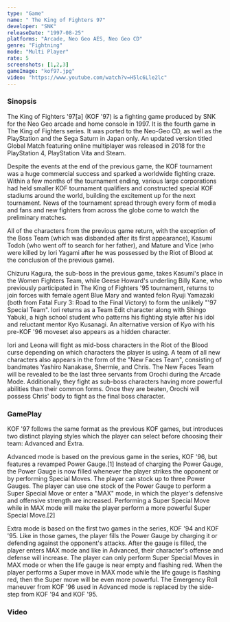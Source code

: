 ```yaml
---
type: "Game"
name: "	The King of Fighters 97"
developer: "SNK"
releaseDate: "1997-08-25"
platforms: "Arcade, Neo Geo AES, Neo Geo CD"
genre: "Fightning"
mode: "Multi Player"
rate: 5
screenshots: [1,2,3]
gameImage: "kof97.jpg"
video: "https://www.youtube.com/watch?v=H5lc6Lle2lc"
---
```



### Sinopsis
The King of Fighters '97[a] (KOF '97) is a fighting game produced by SNK for the Neo Geo arcade and home console in 1997. It is the fourth game in The King of Fighters series. It was ported to the Neo-Geo CD, as well as the PlayStation and the Sega Saturn in Japan only. An updated version titled Global Match featuring online multiplayer was released in 2018 for the PlayStation 4, PlayStation Vita and Steam.

Despite the events at the end of the previous game, the KOF tournament was a huge commercial success and sparked a worldwide fighting craze. Within a few months of the tournament ending, various large corporations had held smaller KOF tournament qualifiers and constructed special KOF stadiums around the world, building the excitement up for the next tournament. News of the tournament spread through every form of media and fans and new fighters from across the globe come to watch the preliminary matches.

All of the characters from the previous game return, with the exception of the Boss Team (which was disbanded after its first appearance), Kasumi Todoh (who went off to search for her father), and Mature and Vice (who were killed by Iori Yagami after he was possessed by the Riot of Blood at the conclusion of the previous game).

Chizuru Kagura, the sub-boss in the previous game, takes Kasumi's place in the Women Fighters Team, while Geese Howard's underling Billy Kane, who previously participated in The King of Fighters '95 tournament, returns to join forces with female agent Blue Mary and wanted felon Ryuji Yamazaki (both from Fatal Fury 3: Road to the Final Victory) to form the unlikely "'97 Special Team". Iori returns as a Team Edit character along with Shingo Yabuki, a high school student who patterns his fighting style after his idol and reluctant mentor Kyo Kusanagi. An alternative version of Kyo with his pre-KOF '96 moveset also appears as a hidden character.

Iori and Leona will fight as mid-boss characters in the Riot of the Blood curse depending on which characters the player is using. A team of all new characters also appears in the form of the "New Faces Team", consisting of bandmates Yashiro Nanakase, Shermie, and Chris. The New Faces Team will be revealed to be the last three servants from Orochi during the Arcade Mode. Additionally, they fight as sub-boss characters having more powerful abilities than their common forms. Once they are beaten, Orochi will possess Chris' body to fight as the final boss character.

### GamePlay
KOF '97 follows the same format as the previous KOF games, but introduces two distinct playing styles which the player can select before choosing their team: Advanced and Extra.

Advanced mode is based on the previous game in the series, KOF '96, but features a revamped Power Gauge.[1] Instead of charging the Power Gauge, the Power Gauge is now filled whenever the player strikes the opponent or by performing Special Moves. The player can stock up to three Power Gauges. The player can use one stock of the Power Gauge to perform a Super Special Move or enter a "MAX" mode, in which the player's defensive and offensive strength are increased. Performing a Super Special Move while in MAX mode will make the player perform a more powerful Super Special Move.[2]

Extra mode is based on the first two games in the series, KOF '94 and KOF '95. Like in those games, the player fills the Power Gauge by charging it or defending against the opponent's attacks. After the gauge is filled, the player enters MAX mode and like in Advanced, their character's offense and defense will increase. The player can only perform Super Special Moves in MAX mode or when the life gauge is near empty and flashing red. When the player performs a Super move in MAX mode while the life gauge is flashing red, then the Super move will be even more powerful. The Emergency Roll maneuver from KOF '96 used in Advanced mode is replaced by the side-step from KOF '94 and KOF '95.


### Video

